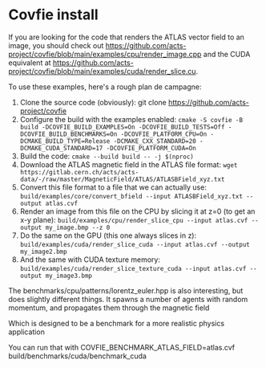 # Covfie install

If you are looking for the code that renders the ATLAS vector field to an image, you should check out https://github.com/acts-project/covfie/blob/main/examples/cpu/render_image.cpp and the CUDA equivalent at https://github.com/acts-project/covfie/blob/main/examples/cuda/render_slice.cu.

To use these examples, here's a rough plan de campagne:

1. Clone the source code (obviously): git clone https://github.com/acts-project/covfie
2. Configure the build with the examples enabled: `cmake -S covfie -B build -DCOVFIE_BUILD_EXAMPLES=On -DCOVFIE_BUILD_TESTS=Off -DCOVFIE_BUILD_BENCHMARKS=On -DCOVFIE_PLATFORM_CPU=On -DCMAKE_BUILD_TYPE=Release -DCMAKE_CXX_STANDARD=20 -DCMAKE_CUDA_STANDARD=17 -DCOVFIE_PLATFORM_CUDA=On`
3. Build the code: `cmake --build build -- -j $(nproc)`
4. Download the ATLAS magnetic field in the ATLAS file format: `wget https://gitlab.cern.ch/acts/acts-data/-/raw/master/MagneticField/ATLAS/ATLASBField_xyz.txt`
5. Convert this file format to a file that we can actually use: `build/examples/core/convert_bfield --input ATLASBField_xyz.txt --output atlas.cvf`
6. Render an image from this file on the CPU by slicing it at z=0 (to get an x-y plane): `build/examples/cpu/render_slice_cpu --input atlas.cvf --output my_image.bmp --z 0 `
7. Do the same on the GPU (this one always slices in z): `build/examples/cuda/render_slice_cuda --input atlas.cvf --output my_image2.bmp`
8. And the same with CUDA texture memory: `build/examples/cuda/render_slice_texture_cuda --input atlas.cvf --output my_image3.bmp`

The benchmarks/cpu/patterns/lorentz_euler.hpp is also interesting, but does slightly different things. It spawns a number of agents with random momentum, and propagates them through the magnetic field

Which is designed to be a benchmark for a more realistic physics application

You can run that with COVFIE_BENCHMARK_ATLAS_FIELD=atlas.cvf build/benchmarks/cuda/benchmark_cuda
